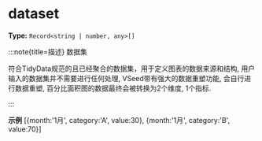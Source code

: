# dataset

**Type:** `Record<string | number, any>[]`

:::note{title=描述}
数据集



符合TidyData规范的且已经聚合的数据集，用于定义图表的数据来源和结构, 用户输入的数据集并不需要进行任何处理, VSeed带有强大的数据重塑功能, 会自行进行数据重塑, 百分比面积图的数据最终会被转换为2个维度, 1个指标.

:::

**示例**
[{month:'1月', category:'A', value:30}, {month:'1月', category:'B', value:70}]



